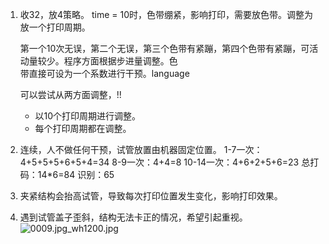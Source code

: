 1. 收32，放4策略。
	time = 10时，色带绷紧，影响打印，需要放色带。调整为放一个打印周期。

	第一个10次无误，第二个无误，第三个色带有紧蹦，第四个色带有紧蹦，可活动量较少。程序方面根据步进量调整。色					
	带直接可设为一个系数进行干预。language

	可以尝试从两方面调整，!!
	- 以10个打印周期进行调整。
		![]()
	- 每个打印周期都在调整。
		
2. 连续，人不做任何干预，试管放置由机器固定位置。
	1-7一次：4+5+5+5+6+5+4=34
	8-9一次：4+4=8
	10-14一次：4+6+2+5+6=23
	总打码：14*6=84    识别：65
3. 夹紧结构会抬高试管，导致每次打印位置发生变化，影响打印效果。
4. 遇到试管盖子歪斜，结构无法卡正的情况，希望引起重视。
![0009.jpg_wh1200.jpg](0)